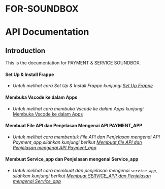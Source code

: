 # FOR-SOUNDBOX

# API Documentation

## Introduction
This is the documentation for PAYMENT & SERVICE SOUNDBOX.


#### Set Up & Install Frappe

* *Untuk melihat cara Set Up & Install Frappe kunjungi [Set Up Frappe](https://github.com/KenkenOC/FOR-SOUNDBOX/tree/main/Set%20Up%20Frappe)*


#### Membuka Vscode ke dalam Apps

* *Untuk melihat cara membuka Vscode ke dalam Apps kunjungi*
[Membuka Vscode ke dalam Apps](https://github.com/KenkenOC/FOR-SOUNDBOX/tree/main/Membuka%20Vscode%20ke%20dalam%20Apps)


#### Membuat File API dan Penjelasan Mengenai API PAYMENT_APP

* *Untuk melihat cara membentuk File API dan Penjelasan mengenai API Payment_app,silahkan kunjungi berikut
[Membuat file API dan Penjelasan mengenai API Payment_app](https://github.com/KenkenOC/FOR-SOUNDBOX/tree/main/Membuat%20file%20API%20dan%20Penjelasan%20mengenai%20API%20Payment_app)*


#### Membuat Service_app dan Penjelasan mengenai Service_app
* *Untuk melihat cara membuat dan penjelasan mengenai `service_app`, silahkan kunjungi berikut
[Membuat SERVICE_APP dan Penjelasan mengenai Service_app](https://github.com/KenkenOC/FOR-SOUNDBOX/tree/main/Membuat%20SERVICE_APP%20dan%20Penjelasan%20Mengenai%20API%20Service_app)*
